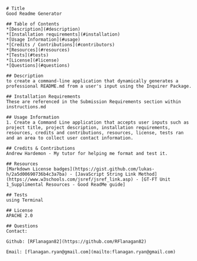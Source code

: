 
    
    # Title
    Good Readme Generator
  
    ## Table of Contents
    *[Description](#description)
    *[Installation requirements](#installation)
    *[Usage Information](#usage)
    *[Credits / Contributions](#contributors)
    *[Resources](#resources)
    *[Tests](#tests)
    *[License](#license)
    *[Questions](#questions)

    ## Description
    to create a command-line application that dynamically generates a professional README.md from a user's input using the Inquirer Package.

    ## Installation Requirements
    These are referenced in the Submission Requirements section within instructions.md

    ## Usage Information
    1. Create a Command Line application that accepts user inputs such as project title, project description, installation requirements, resources, credits and contributions, resources, license, tests ran and an area to collect user contact information.

    ## Credits & Contributions
    Andrew Hardemon - My tutor for helping me format and test it.

    ## Resources
    [Markdown License badges](https://gist.github.com/lukas-h/2a5d00690736b4c3a7ba) - [JavaScript String Link Method](https://www.w3schools.com/jsref/jsref_link.asp) - [GT-FT Unit 1_Supplimental Resources - Good ReadMe guide]

    ## Tests
    using Terminal

    ## License
    APACHE 2.0

    ## Questions
    Contact:

    Github: [RFlanagan82](https://github.com/RFlanagan82)

    Email: [flanagan.ryan@gmail.com](mailto:flanagan.ryan@gmail.com)
  
    